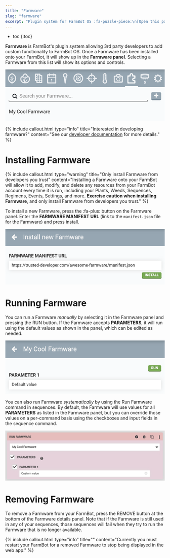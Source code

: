 ```yaml
---
title: "Farmware"
slug: "farmware"
excerpt: "Plugin system for FarmBot OS :fa-puzzle-piece:\n[Open this panel in the app](https://my.farm.bot/app/designer/farmware)"
---
```


* toc
{:toc}

**Farmware** is FarmBot's plugin system allowing 3rd party developers to add custom functionality to FarmBot OS. Once a Farmware has been installed onto your FarmBot, it will show up in the **Farmware panel**. Selecting a Farmware from this list will show its options and controls.

![Screen Shot 2020-06-29 at 10.08.06 PM.png](Screen_Shot_2020-06-29_at_10.08.06_PM.png)



{%
include callout.html
type="info"
title="Interested in developing farmware?"
content="See our [developer documentation](https://developer.farm.bot/docs/farmware) for more details."
%}

# Installing Farmware

{%
include callout.html
type="warning"
title="Only install Farmware from developers you trust"
content="Installing a Farmware onto your FarmBot will allow it to add, modify, and delete any resources from your FarmBot account every time it is run, including your Plants, Weeds, Sequences, Regimens, Events, Settings, and more. **Exercise caution when installing Farmware**, and only install Farmware from developers you trust."
%}

To install a new Farmware, press the <span class="fb-button fb-gray">:fa-plus:</span> button on the Farmware panel. Enter the **FARMWARE MANIFEST URL** (link to the `manifest.json` file for the Farmware) and press <span class="fb-button fb-green">install</span>.

![Screen Shot 2020-06-29 at 9.36.08 PM.png](Screen_Shot_2020-06-29_at_9.36.08_PM.png)

# Running Farmware

You can run a Farmware *manually* by selecting it in the Farmware panel and pressing the <span class="fb-button fb-green">RUN</span> button. If the Farmware accepts **PARAMETERS**, it will run using the default values as shown in the panel, which can be edited as needed.

![Screen Shot 2020-06-29 at 9.55.17 PM.png](Screen_Shot_2020-06-29_at_9.55.17_PM.png)

You can also run Farmware *systematically* by using the <span class="fb-step fb-take-photo">Run Farmware</span> command in sequences. By default, the Farmware will use values for all **PARAMETERS** as listed in the Farmware panel, but you can override those values on a per-command basis using the checkboxes and input fields in the sequence command.

![Screen Shot 2020-06-29 at 9.53.16 PM.png](Screen_Shot_2020-06-29_at_9.53.16_PM.png)

# Removing Farmware
To remove a Farmware from your FarmBot, press the <span class="fb-button fb-red">REMOVE</span> button at the bottom of the Farmware details panel. Note that if the Farmware is still used in any of your sequences, those sequences will fail when they try to run the Farmware that is no longer available.

{%
include callout.html
type="info"
title=""
content="Currently you must restart your FarmBot for a removed Farmware to stop being displayed in the web app."
%}

